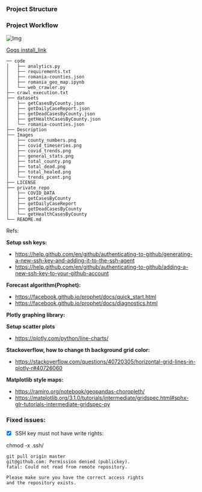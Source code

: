 ### Project Structure

### Project Workflow

![Img]("Images/worflow.png")

[Gogs install_link](Goge_Setup.md)

```
── code
│   ├── analytics.py
│   ├── requirements.txt
│   ├── romania-counties.json
│   ├── romania_geo_map.ipynb
│   └── web_crawler.py
├── crawl_execution.txt
├── datasets
│   ├── getCasesByCounty.json
│   ├── getDailyCaseReport.json
│   ├── getDeadCasesByCounty.json
│   ├── getHealthCasesByCounty.json
│   └── romania-counties.json
├── Description
├── Images
│   ├── county_numbers.png
│   ├── covid_timeseries.png
│   ├── covid_trends.png
│   ├── general_stats.png
│   ├── total_county.png
│   ├── total_dead.png
│   ├── total_healed.png
│   └── trends_pcent.png
├── LICENSE
├── private_repo
│   ├── COVID_DATA
│   ├── getCasesByCounty
│   ├── getDailyCaseReport
│   ├── getDeadCasesByCounty
│   └── getHealthCasesByCounty
└── README.md
```

Refs:

**Setup ssh keys:**
* https://help.github.com/en/github/authenticating-to-github/generating-a-new-ssh-key-and-adding-it-to-the-ssh-agent
* https://help.github.com/en/github/authenticating-to-github/adding-a-new-ssh-key-to-your-github-account

**Forecast algorithm(Prophet):**
* https://facebook.github.io/prophet/docs/quick_start.html
* https://facebook.github.io/prophet/docs/diagnostics.html

**Plotly graphing library:**

**Setup scatter plots**

* https://plotly.com/python/line-charts/

**Stackoverflow, how to change th background grid color:**

* https://stackoverflow.com/questions/40720305/horizontal-grid-lines-in-plotly-r#40726060

**Matplotlib style maps:**

* https://ramiro.org/notebook/geopandas-choropleth/
* https://matplotlib.org/3.1.0/tutorials/intermediate/gridspec.html#sphx-glr-tutorials-intermediate-gridspec-py

### Fixed issues:

- [X] SSH key must not have write rights:

chmod -x .ssh/

```
git pull origin master
git@github.com: Permission denied (publickey).
fatal: Could not read from remote repository.

Please make sure you have the correct access rights
and the repository exists.
```


 
